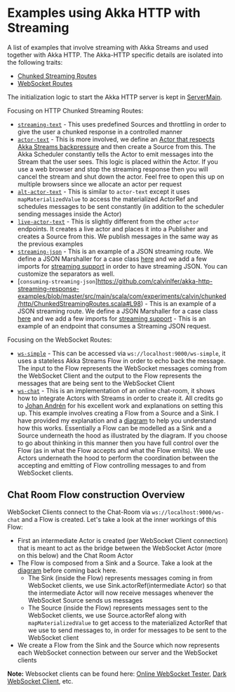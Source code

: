 # Examples using Akka HTTP with Streaming
A list of examples that involve streaming with Akka Streams and used together with Akka HTTP. 
The Akka-HTTP specific details are isolated into the following traits: 

- [Chunked Streaming Routes](https://github.com/calvinlfer/akka-http-streaming-response-examples/blob/master/src/main/scala/com/experiments/calvin/chunked/http/ChunkedStreamingRoutes.scala)
- [WebSocket Routes](https://github.com/calvinlfer/akka-http-streaming-response-examples/blob/master/src/main/scala/com/experiments/calvin/ws/WebSocketRoutes.scala)

The initialization logic to start the Akka HTTP server is kept in [ServerMain](https://github.com/calvinlfer/akka-http-streaming-response-examples/blob/master/src/main/scala/com/experiments/calvin/ServerMain.scala).

Focusing on HTTP Chunked Streaming Routes:

- [`streaming-text`](https://github.com/calvinlfer/akka-http-streaming-response-examples/blob/master/src/main/scala/com/experiments/calvin/chunked/http/ChunkedStreamingRoutes.scala#L26) - This uses predefined Sources and throttling in order to give the user a chunked response in a controlled manner
- [`actor-text`](https://github.com/calvinlfer/akka-http-streaming-response-examples/blob/master/src/main/scala/com/experiments/calvin/chunked/http/ChunkedStreamingRoutes.scala#L43) - This is more involved, we define an [Actor that respects Akka Streams backpressure](https://github.com/calvinlfer/akka-http-streaming-response-examples/blob/master/src/main/scala/com/experiments/calvin/BackpressuredActor.scala) and then create a Source from this. 
The Akka Scheduler constantly tells the Actor to emit messages into the Stream that the user sees. This logic is placed within the Actor. If you 
use a web browser and stop the streaming response then you will cancel the stream and shut down the actor. Feel free to open this up on multiple
browsers since we allocate an actor per request
- [`alt-actor-text`](https://github.com/calvinlfer/akka-http-streaming-response-examples/blob/master/src/main/scala/com/experiments/calvin/chunked/http/ChunkedStreamingRoutes.scala#L53) - This is similar to `actor-text` except it uses `mapMaterializedValue` 
to access the materialized ActorRef and schedules messages to be sent constantly (in addition to the scheduler sending messages inside the Actor)
- [`live-actor-text`](https://github.com/calvinlfer/akka-http-streaming-response-examples/blob/master/src/main/scala/com/experiments/calvin/chunked/http/ChunkedStreamingRoutes.scala#L67) - This is slightly different from the other `actor` endpoints. 
It creates a live actor and places it into a Publisher and creates a Source from this. We publish messages in the same way as the previous examples
- [`streaming-json`](https://github.com/calvinlfer/akka-http-streaming-response-examples/blob/master/src/main/scala/com/experiments/calvin/chunked/http/ChunkedStreamingRoutes.scala#L98) - This is an example of a JSON streaming route. We define a JSON Marshaller for a case class [here](https://github.com/calvinlfer/akka-http-streaming-response-examples/blob/master/src/main/scala/com/experiments/calvin/DetailedMessage.scala) and we add a few imports for [streaming support](https://github.com/calvinlfer/akka-http-streaming-response-examples/blob/master/src/main/scala/com/experiments/calvin/chunked/http/ChunkedStreamingRoutes.scala#L92) in order to have streaming JSON. You can customize the separators as well. 
- [`consuming-streaming-json`]https://github.com/calvinlfer/akka-http-streaming-response-examples/blob/master/src/main/scala/com/experiments/calvin/chunked/http/ChunkedStreamingRoutes.scala#L98) - This is an example of a JSON streaming route. We define a JSON Marshaller for a case class [here](https://github.com/calvinlfer/akka-http-streaming-response-examples/blob/master/src/main/scala/com/experiments/calvin/DetailedMessage.scala) and we add a few imports for [streaming support](https://github.com/calvinlfer/akka-http-streaming-response-examples/blob/master/src/main/scala/com/experiments/calvin/chunked/http/ChunkedStreamingRoutes.scala#L110) - This is an example of an endpoint that consumes a Streaming JSON request.

Focusing on the WebSocket Routes:

- [`ws-simple`](https://github.com/calvinlfer/akka-http-streaming-response-examples/blob/master/src/main/scala/com/experiments/calvin/ws/WebSocketRoutes.scala#L23) - This can be accessed via `ws://localhost:9000/ws-simple`, it uses a stateless Akka Streams Flow in order to echo back the message. 
The input to the Flow represents the WebSocket messages coming from the WebSocket Client and the output to the Flow represents the messages that are being sent to the WebSocket Client
- [`ws-chat`](https://github.com/calvinlfer/akka-http-streaming-response-examples/blob/master/src/main/scala/com/experiments/calvin/ws/WebSocketRoutes.scala#L87) - This is an implementation of an online chat-room, it shows how to integrate Actors with Streams in order to create it. All credits go to [Johan Andrén](https://markatta.com/codemonkey/blog/2016/04/18/chat-with-akka-http-websockets/) 
for his excellent work and explanations on setting this up. This example involves creating a Flow from a Source and a Sink. I have provided my explanation and a [diagram](https://github.com/calvinlfer/akka-http-streaming-response-examples/blob/master/src/main/scala/com/experiments/calvin/ws/WebSocketRoutes.scala#L76)
to help you understand how this works. Essentially a Flow can be modelled as a Sink and a Source underneath the hood as illustrated by the diagram. If you choose to go 
about thinking in this manner then you have full control over the Flow (as in what the Flow accepts and what the Flow emits). We use Actors underneath the hood to perform
the coordination between the accepting and emitting of Flow controlling messages to and from WebSocket clients. 

## Chat Room Flow construction Overview ##
WebSocket Clients connect to the Chat-Room via `ws://localhost:9000/ws-chat` and a Flow is created. Let's take a look at the inner workings of this Flow:

- First an intermediate Actor is created (per WebSocket Client connection) that is meant to act as the bridge between the WebSocket Actor (more on this below) and the Chat Room Actor
- The Flow is composed from a Sink and a Source. Take a look at the [diagram](https://github.com/calvinlfer/akka-http-streaming-response-examples/blob/master/src/main/scala/com/experiments/calvin/ws/WebSocketRoutes.scala#L76) before coming back here. 
    - The Sink (inside the Flow) represents messages coming in from WebSocket clients, we use Sink.actorRef(intermediate Actor) so that the intermediate Actor will now receive messages whenever the WebSocket Source sends us messages
    - The Source (inside the Flow) represents messages sent to the WebSocket clients, we use Source.actorRef along with `mapMaterializedValue` to get access to the materialized ActorRef that we use to send messages to, in order for messages to be sent to the WebSocket client
- We create a Flow from the Sink and the Source which now represents each WebSocket connection between our server and the WebSocket clients

**Note:** Websocket clients can be found here: [Online WebSocket Tester](https://www.websocket.org/echo.html), [Dark WebSocket Client](https://chrome.google.com/webstore/detail/dark-websocket-terminal/dmogdjmcpfaibncngoolgljgocdabhke), etc.

